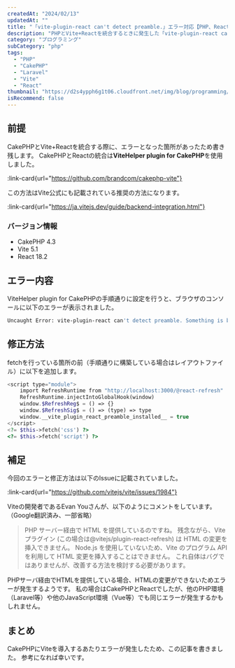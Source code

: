 ```yaml
---
createdAt: "2024/02/13"
updatedAt: ""
title: "「vite-plugin-react can't detect preamble.」エラー対応【PHP、React】"
description: "PHPとVite+Reactを統合するときに発生した「vite-plugin-react can't detect preamble. 」エラーの対応方法と補足を解説します。"
category: "プログラミング"
subCategory: "php"
tags:
  - "PHP"
  - "CakePHP"
  - "Laravel"
  - "Vite"
  - "React"
thumbnail: "https://d2s4ypph6g1t06.cloudfront.net/img/blog/programming/php-vite-warning/php-vite.png"
isRecommend: false
---
```


## 前提

CakePHPとVite+Reactを統合する際に、エラーとなった箇所があったため書き残します。
CakePHPとReactの統合は**ViteHelper plugin for CakePHP**を使用しました。

:link-card{url="https://github.com/brandcom/cakephp-vite"}

この方法はVite公式にも記載されている推奨の方法になります。

:link-card{url="https://ja.vitejs.dev/guide/backend-integration.html"}

### バージョン情報

- CakePHP 4.3
- Vite 5.1
- React 18.2

## エラー内容

ViteHelper plugin for CakePHPの手順通りに設定を行うと、ブラウザのコンソールに以下のエラーが表示されました。

```bash
Uncaught Error: vite-plugin-react can't detect preamble. Something is bad.
```

## 修正方法

fetchを行っている箇所の前（手順通りに構築している場合はレイアウトファイル）に以下を追加します。

```php
<script type="module">
    import RefreshRuntime from "http://localhost:3000/@react-refresh"
    RefreshRuntime.injectIntoGlobalHook(window)
    window.$RefreshReg$ = () => {}
    window.$RefreshSig$ = () => (type) => type
    window.__vite_plugin_react_preamble_installed__ = true
</script>
<?= $this->fetch('css') ?>
<?= $this->fetch('script') ?>
```

## 補足

今回のエラーと修正方法は以下のIssueに記載されていました。

:link-card{url="https://github.com/vitejs/vite/issues/1984"}

Viteの開発者であるEvan Youさんが、以下のようにコメントをしています。（Google翻訳済み、一部省略）

> PHP サーバー経由で HTML を提供しているのですね。
> 残念ながら、Vite プラグイン (この場合は@vitejs/plugin-react-refresh) は HTML の変更を挿入できません。
> Node.js を使用していないため、Vite のプログラム API を利用して HTML 変更を挿入することはできません。
> これ自体はバグではありませんが、改善する方法を検討する必要があります。

PHPサーバ経由でHTMLを提供している場合、HTMLの変更ができないためエラーが発生するようです。
私の場合はCakePHPとReactでしたが、他のPHP環境（Laravel等）や他のJavaScript環境（Vue等）でも同じエラーが発生するかもしれません。

## まとめ

CakePHPにViteを導入するあたりエラーが発生したため、この記事を書きました。
参考になれば幸いです。
